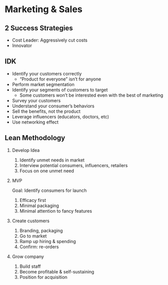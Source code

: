 # Marketing & Sales

## 2 Success Strategies

- Cost Leader: Aggressively cut costs
- Innovator

## IDK

- Identify your customers correctly
  - “Product for everyone” isn’t for anyone
- Perform market segmentation
- Identify your segments of customers to target
  - Some customers won’t be interested even with the best of marketing
- Survey your customers
- Understand your consumer’s behaviors
- Sell the benefits, not the product
- Leverage influencers (educators, doctors, etc)
- Use networking effect

## Lean Methodology

1. Develop Idea

   1. Identify unmet needs in market
   2. Interview potential consumers, influencers, retailers
   3. Focus on one unmet need

2. MVP

   Goal: Identify consumers for launch

   1. Efficacy first
   2. Minimal packaging
   3. Minimal attention to fancy features

3. Create customers

   1. Branding, packaging
   2. Go to market
   3. Ramp up hiring & spending
   4. Confirm: re-orders

4. Grow company

   1. Build staff
   2. Become profitable & self-sustaining
   3. Position for acquisition